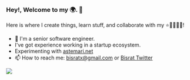 ### Hey!, Welcome to my 🌍. 🤗

Here is where I create things, learn stuff, and collaborate with my ⭐🧑👩🧑🏾!   

- 🔭 I'm a senior software engineer.
-    I've got experience working in a startup ecosystem.
-    Experimenting with [astemari.net](https://astemari.net)
- 📫 How to reach me: bisratx@gmail.com or [Bisrat Twitter](https://x.com/bisrat_takele)

<!--  [![GitHub Stats](https://github-readme-stats.vercel.app/api?username=bisratgirma&theme=radical) -->

<!-- [![GitHub Streak](https://github-readme-streak-stats.herokuapp.com/?user=bisratgirma&theme=highcontrast)](https://git.io/streak-stats) -->

[![](https://visitcount.itsvg.in/api?id=bisratgirma&label=Profile%20Views&color=9&icon=5&pretty=false)](https://visitcount.itsvg.in)
